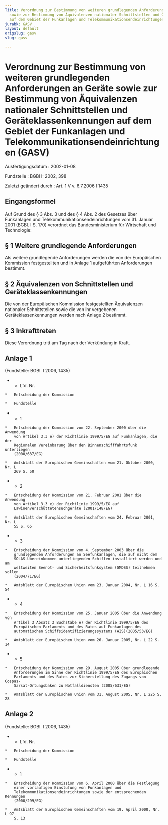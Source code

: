 ```yaml
---
Title: Verordnung zur Bestimmung von weiteren grundlegenden Anforderungen an Geräte
  sowie zur Bestimmung von Äquivalenzen nationaler Schnittstellen und Geräteklassenkennungen
  auf dem Gebiet der Funkanlagen und Telekommunikationsendeinrichtungen
jurabk: GASV
layout: default
origslug: gasv
slug: gasv

---
```


# Verordnung zur Bestimmung von weiteren grundlegenden Anforderungen an Geräte sowie zur Bestimmung von Äquivalenzen nationaler Schnittstellen und Geräteklassenkennungen auf dem Gebiet der Funkanlagen und Telekommunikationsendeinrichtungen (GASV)

Ausfertigungsdatum
:   2002-01-08

Fundstelle
:   BGBl I: 2002, 398

Zuletzt geändert durch
:   Art. 1 V v. 6.7.2006 I 1435


## Eingangsformel

Auf Grund des § 3 Abs. 3 und des § 4 Abs. 2 des Gesetzes über
Funkanlagen und Telekommunikationsendeinrichtungen vom 31. Januar 2001
(BGBl. I S. 170) verordnet das Bundesministerium für Wirtschaft und
Technologie:


## § 1 Weitere grundlegende Anforderungen

Als weitere grundlegende Anforderungen werden die von der Europäischen
Kommission festgestellten und in Anlage 1 aufgeführten Anforderungen
bestimmt.


## § 2 Äquivalenzen von Schnittstellen und Geräteklassenkennungen

Die von der Europäischen Kommission festgestellten Äquivalenzen
nationaler Schnittstellen sowie die von ihr vergebenen
Geräteklassenkennungen werden nach Anlage 2 bestimmt.


## § 3 Inkrafttreten

Diese Verordnung tritt am Tag nach der Verkündung in Kraft.


## Anlage 1

(Fundstelle: BGBl. I 2006, 1435)

*    *   Lfd.
        Nr.

    *   Entscheidung der Kommission

    *   Fundstelle


*    *   1

    *   Entscheidung der Kommission vom 22. September 2000 über die Anwendung
        von Artikel 3.3 e) der Richtlinie 1999/5/EG auf Funkanlagen, die der
        Regionalen Vereinbarung über den Binnenschifffahrtsfunk unterliegen
        (2000/637/EG)

    *   Amtsblatt der Europäischen Gemeinschaften vom 21. Oktober 2000, Nr. L
        269 S. 50


*    *   2

    *   Entscheidung der Kommission vom 21. Februar 2001 über die Anwendung
        von Artikel 3.3 e) der Richtlinie 1999/5/EG auf
        Lawinenverschüttetensuchgeräte (2001/148/EG)

    *   Amtsblatt der Europäischen Gemeinschaften vom 24. Februar 2001, Nr. L
        55 S. 65


*    *   3

    *   Entscheidung der Kommission vom 4. September 2003 über die
        grundlegenden Anforderungen an Seefunkanlagen, die auf nicht dem
        SOLAS-Übereinkommen unterliegenden Schiffen installiert werden und am
        weltweiten Seenot- und Sicherheitsfunksystem (GMDSS) teilnehmen sollen
        (2004/71/EG)

    *   Amtsblatt der Europäischen Union vom 23. Januar 2004, Nr. L 16 S. 54


*    *   4

    *   Entscheidung der Kommission vom 25. Januar 2005 über die Anwendung von
        Artikel 3 Absatz 3 Buchstabe e) der Richtlinie 1999/5/EG des
        Europäischen Parlaments und des Rates auf Funkanlagen des
        automatischen Schiffsidentifizierungssystems (AIS)(2005/53/EG)

    *   Amtsblatt der Europäischen Union vom 26. Januar 2005, Nr. L 22 S. 14


*    *   5

    *   Entscheidung der Kommission vom 29. August 2005 über grundlegende
        Anforderungen im Sinne der Richtlinie 1999/5/EG des Europäischen
        Parlaments und des Rates zur Sicherstellung des Zugangs von Cospas-
        Sarsat-Ortungsbaken zu Notfalldiensten (2005/631/EG)

    *   Amtsblatt der Europäischen Union vom 31. August 2005, Nr. L 225 S. 28





## Anlage 2

(Fundstelle: BGBl. I 2006, 1435)

*    *   Lfd.
        Nr.

    *   Entscheidung der Kommission

    *   Fundstelle


*    *   1

    *   Entscheidung der Kommission vom 6. April 2000 über die Festlegung
        einer vorläufigen Einstufung von Funkanlagen und
        Telekommunikationsendeinrichtungen sowie der entsprechenden Kennungen
        (2000/299/EG)

    *   Amtsblatt der Europäischen Gemeinschaften vom 19. April 2000, Nr. L 97
        S. 13




